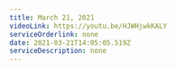 ```yaml
---
title: March 21, 2021
videoLink: https://youtu.be/HJWHjwkKALY
serviceOrderlink: none
date: 2021-03-21T14:05:05.519Z
serviceDescription: none
---
```

